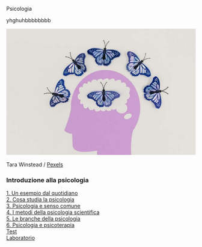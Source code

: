 <link rel="stylesheet" href="../assets/style.css">


<a class="button green">Psicologia</a> 

yhghuhbbbbbbbb

![Tara Winstead](../immagini/pexels-tara-winstead-8849272-2-md.jpg)

Tara Winstead  / [Pexels](https://www.pexels.com/it-it/foto/arte-testa-creativita-farfalle-8849272/)

### Introduzione alla psicologia   
[1. Un esempio dal quotidiano](introduzione-alla-psicologia#1-un-esempio-dal-quotidiano)  
[2. Cosa studia la psicologia](introduzione-alla-psicologia#2-cosa-studia-la-psicologia)    
[3. Psicologia e senso comune](introduzione-alla-psicologia#3-psicologia-e-senso-comune)  
[4. I metodi della psicologia scientifica](introduzione-alla-psicologia#4-i-metodi-della-psicologia-scientifica)  
[5. Le branche della psicologia](introduzione-alla-psicologia#5-le-branche-della-psicologia)  
[6. Psicologia e psicoterapia](introduzione-alla-psicologia#6-psicologia-e-psicoterapia)  
[Test](test.html)  
[Laboratorio](laboratorio.md)

         

